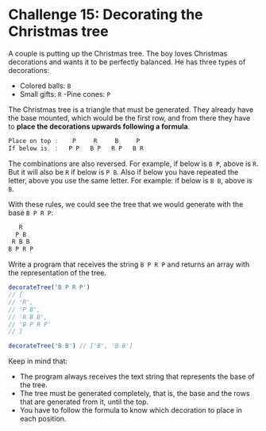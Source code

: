 # Challenge 15: Decorating the Christmas tree

A couple is putting up the Christmas tree. The boy loves Christmas decorations and wants it to be perfectly balanced. He has three types of decorations:

- Colored balls: `B`
- Small gifts: `R`
-Pine cones: `P`

The Christmas tree is a triangle that must be generated. They already have the base mounted, which would be the first row, and from there they have to **place the decorations upwards following a formula**.

```javascript
Place on top :    P     R     B     P
If below is  :   P P   B P   R P   B R
```

The combinations are also reversed. For example, if below is `B P`, above is `R`. But it will also be `R` if below is `P B`. Also if below you have repeated the letter, above you use the same letter. For example: if below is `B B`, above is `B`.

With these rules, we could see the tree that we would generate with the base `B P R P`:

```javascript
   R
  P B
 R B B
B P R P
```

Write a program that receives the string `B P R P` and returns an array with the representation of the tree.

```javascript
decorateTree('B P R P')
// [
// 'R',
// 'P B',
// 'R B B',
// 'B P R P'
// ]

decorateTree('B B') // ['B', 'B B']
```

Keep in mind that:

- The program always receives the text string that represents the base of the tree.
- The tree must be generated completely, that is, the base and the rows that are generated from it, until the top.
- You have to follow the formula to know which decoration to place in each position.